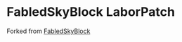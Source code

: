 FabledSkyBlock LaborPatch
===========
Forked from [FabledSkyBlock](https://gitlab.com/Songoda/fabledskyblock)
